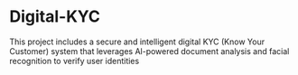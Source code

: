 # Digital-KYC
This project includes a secure and intelligent digital KYC (Know Your Customer) system that leverages Al-powered document analysis and facial recognition to verify user identities

